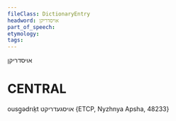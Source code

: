 ```yaml
---
fileClass: DictionaryEntry
headword: אויסדריקן
part_of_speech: 
etymology: 
tags: 
---
```

אויסדריקן

CENTRAL
========

ousg̠ədrɩk̠t אויסגעדריקט {ETCP, Nyzhnya Apsha, 48233}
